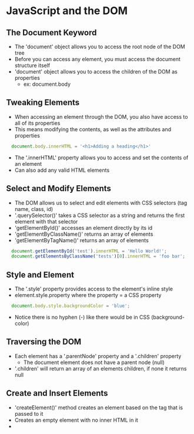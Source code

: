 #  JavaScript and the DOM

## The Document Keyword
  - The 'document' object allows you to access the root node of the DOM tree
  - Before you can access any element, you must access the document structure itself
  - 'document' object allows you to access the children of the DOM as properties
    - ex: document.body 

## Tweaking Elements
  - When accessing an element through the DOM, you also have access to all of its properties
  - This means modifying the contents, as well as the attributes and properties
  ```JavaScript
    document.body.innerHTML = '<h1>Adding a heading</h1>'
  ```
  - The '.innerHTML' property allows you to access and set the contents of an element
  - Can also add any valid HTML elements

## Select and Modify Elements
  - The DOM allows us to select and edit elements with CSS selectors (tag name, class, id)
  - '.querySelector()' takes a CSS selector as a string and returns the first element with that selector
  - 'getElementById()' accesses an element directly by its id
  - 'getElementByClassName()' returns an array of elements
  - 'getElementByTagName()' returns an array of elements
  ```JavaScript
    document.getElementById('test').innerHTML = 'Hello World!';
    document.getElementsByClassName('tests')[0].innerHTML = 'foo bar';
  ```

## Style and Element
  - The '.style' property provides access to the element's inline style
  - element.style.property where the property = a CSS property
  ```JavaScript
    document.body.style.backgroundColor = 'blue';
  ```
  - Notice there is no hyphen (-) like there would be in CSS (background-color)
  
## Traversing the DOM
  - Each element has a '.parentNode' property and a '.children' property
    - The document element does not have a parent node (null)
  - '.children' will return an array of an elements children, if none it returns null

## Create and Insert Elements
  - 'createElement()' method creates an element based on the tag that is passed to it
  - Creates an empty element with no inner HTML in it
  - 
